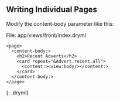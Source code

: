 ## Writing Individual Pages

Modify the content-body parameter like this:

File: app/views/front/index.dryml

    <page>
      <content-body:>
        <h2>Recent Adverts</h2>
        <card repeat="&Advert.recent.all">
          <content:><view:body/></content:>
        </card>
      </content-body:>
    </page>
{: .dryml}
